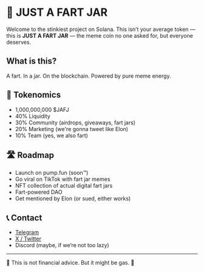 # 💨 JUST A FART JAR

Welcome to the stinkiest project on Solana. This isn’t your average token — this is **JUST A FART JAR** — the meme coin no one asked for, but everyone deserves.

## What is this?
A fart. In a jar. On the blockchain. Powered by pure meme energy.

## 🚀 Tokenomics
- 1,000,000,000 $JAFJ
- 40% Liquidity
- 30% Community (airdrops, giveaways, fart jars)
- 20% Marketing (we're gonna tweet like Elon)
- 10% Team (yes, we also fart)

## 🛣️ Roadmap
- Launch on pump.fun (soon™️)
- Go viral on TikTok with fart jar memes
- NFT collection of actual digital fart jars
- Fart-powered DAO
- Get mentioned by Elon (or sued, either works)

## 📞 Contact
- [Telegram](https://t.me/JUSTAFARTJAR)
- [X / Twitter](https://x.com/JustAFartJar)
- Discord (maybe, if we’re not too lazy)

---

🤝 This is not financial advice.
But it might be gas. 💨
